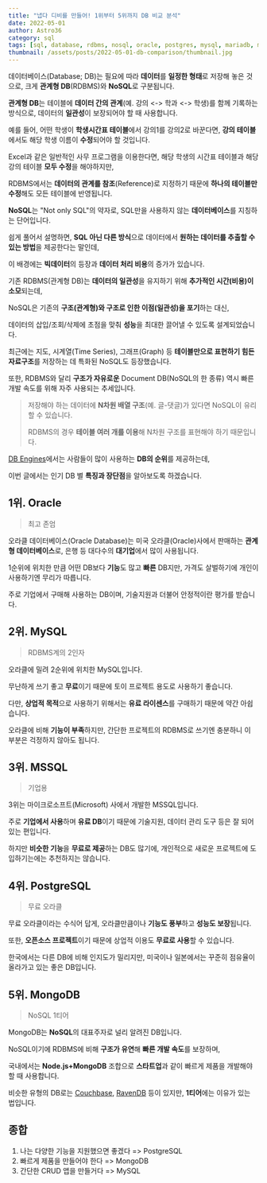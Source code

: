 ```yaml
---
title: "냅다 디비를 만들어! 1위부터 5위까지 DB 비교 분석"
date: 2022-05-01
author: Astro36
category: sql
tags: [sql, database, rdbms, nosql, oracle, postgres, mysql, mariadb, mongodb]
thumbnail: /assets/posts/2022-05-01-db-comparison/thumbnail.jpg
---
```


데이터베이스(Database; DB)는 필요에 따라 **데이터**를 **일정한 형태**로 저장해 놓은 것으로, 크게 **관계형 DB**(RDBMS)와 **NoSQL**로 구분됩니다.

**관계형 DB**는 테이블에 **데이터 간의 관계**(예. 강의 <-> 학과 <-> 학생)를 함께 기록하는 방식으로, 데이터의 **일관성**이 보장되어야 할 때 사용합니다.

예를 들어, 어떤 학생이 **학생시간표 테이블**에서 강의1를 강의2로 바꾼다면, **강의 테이블**에서도 해당 학생 이름이 **수정**되어야 할 것입니다.

Excel과 같은 일반적인 사무 프로그램을 이용한다면, 해당 학생의 시간표 테이블과 해당 강의 테이블 **모두 수정**을 해야하지만,

RDBMS에서는 **데이터의 관계를 참조**(Reference)로 지정하기 때문에 **하나의 테이블만 수정**해도 모든 테이블에 반영됩니다.

**NoSQL**는 "Not only SQL"의 약자로, SQL만을 사용하지 않는 **데이터베이스**를 지칭하는 단어입니다.

쉽게 풀어서 설명하면, **SQL 아닌 다른 방식**으로 데이터에서 **원하는 데이터를 추출할 수 있는 방법**을 제공한다는 말인데,

이 배경에는 **빅데이터**의 등장과 **데이터 처리 비용**의 증가가 있습니다.

기존 RDBMS(관계형 DB)는 **데이터의 일관성**을 유지하기 위해 **추가적인 시간(비용)이 소모**되는데,

NoSQL은 기존의 **구조(관계형)와 구조로 인한 이점(일관성)을 포기**하는 대신,

데이터의 삽입/조회/삭제에 초점을 맞춰 **성능**을 최대한 끌어낼 수 있도록 설계되었습니다.

최근에는 지도, 시계열(Time Series), 그래프(Graph) 등 **테이블만으로 표현하기 힘든 자료구조**를 저장하는 데 특화된 NoSQL도 등장했습니다.

또한, RDBMS와 달리 **구조가 자유로운** Document DB(NoSQL의 한 종류) 역시 빠른 개발 속도를 위해 자주 사용되는 추세입니다.

> 저장해야 하는 데이터에 **N차원 배열 구조**(예. 글-댓글)가 있다면 NoSQL이 유리할 수 있습니다.
>
> RDBMS의 경우 **테이블 여러 개를 이용**해 N차원 구조를 표현해야 하기 때문입니다.

[DB Engines](https://db-engines.com/en/ranking)에서는 사람들이 많이 사용하는 **DB의 순위**를 제공하는데,

이번 글에서는 인기 DB 별 **특징과 장단점**을 알아보도록 하겠습니다.

## 1위. Oracle

> 최고 존엄

오라클 데이터베이스(Oracle Database)는 미국 오라클(Oracle)사에서 판매하는 **관계형 데이터베이스**로, 은행 등 대다수의 **대기업**에서 많이 사용됩니다.

1순위에 위치한 만큼 어떤 DB보다 **기능**도 많고 **빠른** DB지만, 가격도 살벌하기에 개인이 사용하기엔 무리가 따릅니다.

주로 기업에서 구매해 사용하는 DB이며, 기술지원과 더불어 안정적이란 평가를 받습니다.

## 2위. MySQL

> RDBMS계의 2인자

오라클에 밀려 2순위에 위치한 MySQL입니다.

무난하게 쓰기 좋고 **무료**이기 때문에 토이 프로젝트 용도로 사용하기 좋습니다.

다만, **상업적 목적**으로 사용하기 위해서는 **유료 라이센스**를 구매하기 때문에 약간 아쉽습니다.

오라클에 비해 **기능이 부족**하지만, 간단한 프로젝트의 RDBMS로 쓰기엔 충분하니 이 부분은 걱정하지 않아도 됩니다.

## 3위. MSSQL

> 기업용

3위는 마이크로소프트(Microsoft) 사에서 개발한 MSSQL입니다.

주로 **기업에서 사용**하며 **유료 DB**이기 때문에 기술지원, 데이터 관리 도구 등은 잘 되어있는 편입니다.

하지만 **비슷한 기능**을 **무료로 제공**하는 DB도 많기에, 개인적으로 새로운 프로젝트에 도입하기는에는 추천하지는 않습니다.

## 4위. PostgreSQL

> 무료 오라클

무료 오라클이라는 수식어 답게, 오라클만큼이나 **기능도 풍부**하고 **성능도 보장**됩니다.

또한, **오픈소스 프로젝트**이기 때문에 상업적 이용도 **무료로 사용**할 수 있습니다.

한국에서는 다른 DB에 비해 인지도가 밀리지만, 미국이나 일본에서는 꾸준히 점유율이 올라가고 있는 좋은 DB입니다.

## 5위. MongoDB

> NoSQL 1티어

MongoDB는 **NoSQL**의 대표주자로 널리 알려진 DB입니다.

NoSQL이기에 RDBMS에 비해 **구조가 유연**해 **빠른 개발 속도**를 보장하며,

국내에서는 **Node.js+MongoDB** 조합으로 **스타트업**과 같이 빠르게 제품을 개발해야 할 때 사용합니다.

비슷한 유형의 DB로는 [Couchbase](https://www.couchbase.com/), [RavenDB](https://ravendb.net/) 등이 있지만, **1티어**에는 이유가 있는 법입니다.

## 종합

1. 나는 다양한 기능을 지원했으면 좋겠다 => PostgreSQL
2. 빠르게 제품을 만들어야 한다 => MongoDB
3. 간단한 CRUD 앱을 만들거다 => MySQL
 
